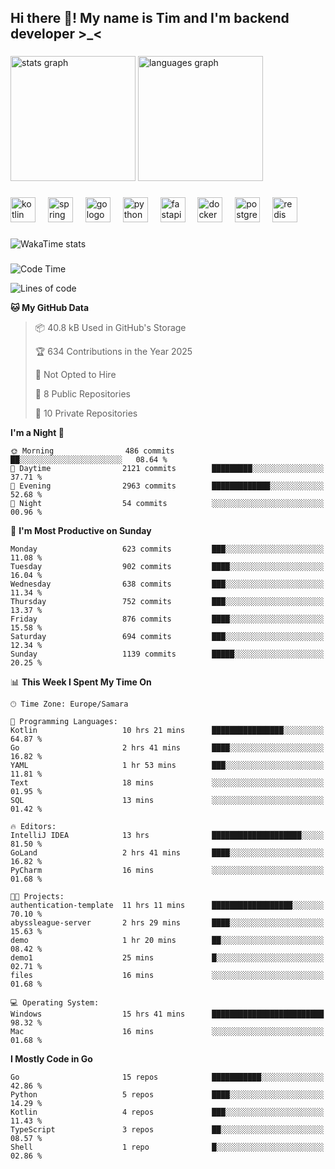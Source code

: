 <h2 align="left">Hi there 👋! My name is Tim and I'm backend developer >_<</h2>

###

<div align="left">
  <img src="https://github-readme-stats-qilm.vercel.app/api?username=intezya&hide_title=false&hide_rank=false&show_icons=true&include_all_commits=true&count_private=true&disable_animations=false&theme=omni&locale=en&hide_border=true&order=1&show=prs_merged&hide=issues" height="200" alt="stats graph"  />
  <img src="https://github-readme-stats-qilm.vercel.app/api/top-langs?username=intezya&locale=en&hide_title=false&layout=donut&langs_count=5&theme=omni&hide_border=true&order=2&exclude_repo=github-readme-stats&hide=mako" height="200" alt="languages graph"  />
</div>

###

<div align="left">
  <img src="https://img.shields.io/badge/Kotlin-7F52FF?logo=kotlin&logoColor=white&style=for-the-badge" height="40" alt="kotlin logo"  />
  <img width="12" />
  <img src="https://img.shields.io/badge/Spring-6DB33F?logo=spring&logoColor=black&style=for-the-badge" height="40" alt="spring logo"  />
  <img width="12" />
  <img src="https://img.shields.io/badge/Go-00ADD8?logo=go&logoColor=white&style=for-the-badge" height="40" alt="go logo"  />
  <img width="12" />
  <img src="https://img.shields.io/badge/Python-3776AB?logo=python&logoColor=white&style=for-the-badge" height="40" alt="python logo"  />
  <img width="12" />
  <img src="https://img.shields.io/badge/FastAPI-009688?logo=fastapi&logoColor=white&style=for-the-badge" height="40" alt="fastapi logo"  />
  <img width="12" />
  <img src="https://img.shields.io/badge/Docker-2496ED?logo=docker&logoColor=white&style=for-the-badge" height="40" alt="docker logo"  />
  <img width="12" />
  <img src="https://img.shields.io/badge/PostgreSQL-4169E1?logo=postgresql&logoColor=white&style=for-the-badge" height="40" alt="postgresql logo"  />
  <img width="12" />
  <img src="https://img.shields.io/badge/Redis-DC382D?logo=redis&logoColor=white&style=for-the-badge" height="40" alt="redis logo"  />
</div>

###

<picture>
	<source
		srcset="https://github-readme-stats-qilm.vercel.app/api/wakatime?username=intezya&theme=omni&layout=compact&hide_border=true"
		media="(prefers-color-scheme: dark)%2C (prefers-color-scheme: no-preference)"
	/>
	<img alt="WakaTime stats" src="https://github-readme-stats-qilm.vercel.app/api/wakatime?username=intezya&theme=omni&layout=compact&hide_border=true&"/>
</picture>

###

<!--START_SECTION:waka-->
![Code Time](http://img.shields.io/badge/Code%20Time-763%20hrs%2012%20mins-blue)

![Lines of code](https://img.shields.io/badge/From%20Hello%20World%20I%27ve%20Written-908.0%20thousand%20lines%20of%20code-blue)

**🐱 My GitHub Data** 

> 📦 40.8 kB Used in GitHub's Storage 
 > 
> 🏆 634 Contributions in the Year 2025
 > 
> 🚫 Not Opted to Hire
 > 
> 📜 8 Public Repositories 
 > 
> 🔑 10 Private Repositories 
 > 
**I'm a Night 🦉** 

```text
🌞 Morning                486 commits         ██░░░░░░░░░░░░░░░░░░░░░░░   08.64 % 
🌆 Daytime                2121 commits        █████████░░░░░░░░░░░░░░░░   37.71 % 
🌃 Evening                2963 commits        █████████████░░░░░░░░░░░░   52.68 % 
🌙 Night                  54 commits          ░░░░░░░░░░░░░░░░░░░░░░░░░   00.96 % 
```
📅 **I'm Most Productive on Sunday** 

```text
Monday                   623 commits         ███░░░░░░░░░░░░░░░░░░░░░░   11.08 % 
Tuesday                  902 commits         ████░░░░░░░░░░░░░░░░░░░░░   16.04 % 
Wednesday                638 commits         ███░░░░░░░░░░░░░░░░░░░░░░   11.34 % 
Thursday                 752 commits         ███░░░░░░░░░░░░░░░░░░░░░░   13.37 % 
Friday                   876 commits         ████░░░░░░░░░░░░░░░░░░░░░   15.58 % 
Saturday                 694 commits         ███░░░░░░░░░░░░░░░░░░░░░░   12.34 % 
Sunday                   1139 commits        █████░░░░░░░░░░░░░░░░░░░░   20.25 % 
```


📊 **This Week I Spent My Time On** 

```text
🕑︎ Time Zone: Europe/Samara

💬 Programming Languages: 
Kotlin                   10 hrs 21 mins      ████████████████░░░░░░░░░   64.87 % 
Go                       2 hrs 41 mins       ████░░░░░░░░░░░░░░░░░░░░░   16.82 % 
YAML                     1 hr 53 mins        ███░░░░░░░░░░░░░░░░░░░░░░   11.81 % 
Text                     18 mins             ░░░░░░░░░░░░░░░░░░░░░░░░░   01.95 % 
SQL                      13 mins             ░░░░░░░░░░░░░░░░░░░░░░░░░   01.42 % 

🔥 Editors: 
IntelliJ IDEA            13 hrs              ████████████████████░░░░░   81.50 % 
GoLand                   2 hrs 41 mins       ████░░░░░░░░░░░░░░░░░░░░░   16.82 % 
PyCharm                  16 mins             ░░░░░░░░░░░░░░░░░░░░░░░░░   01.68 % 

🐱‍💻 Projects: 
authentication-template  11 hrs 11 mins      ██████████████████░░░░░░░   70.10 % 
abyssleague-server       2 hrs 29 mins       ████░░░░░░░░░░░░░░░░░░░░░   15.63 % 
demo                     1 hr 20 mins        ██░░░░░░░░░░░░░░░░░░░░░░░   08.42 % 
demo1                    25 mins             █░░░░░░░░░░░░░░░░░░░░░░░░   02.71 % 
files                    16 mins             ░░░░░░░░░░░░░░░░░░░░░░░░░   01.68 % 

💻 Operating System: 
Windows                  15 hrs 41 mins      █████████████████████████   98.32 % 
Mac                      16 mins             ░░░░░░░░░░░░░░░░░░░░░░░░░   01.68 % 
```

**I Mostly Code in Go** 

```text
Go                       15 repos            ███████████░░░░░░░░░░░░░░   42.86 % 
Python                   5 repos             ████░░░░░░░░░░░░░░░░░░░░░   14.29 % 
Kotlin                   4 repos             ███░░░░░░░░░░░░░░░░░░░░░░   11.43 % 
TypeScript               3 repos             ██░░░░░░░░░░░░░░░░░░░░░░░   08.57 % 
Shell                    1 repo              █░░░░░░░░░░░░░░░░░░░░░░░░   02.86 % 
```




<!--END_SECTION:waka-->
